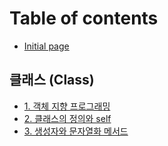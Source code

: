 # Table of contents

* [Initial page](README.md)

## 클래스 \(Class\)

* [1. 객체 지향 프로그래밍](class/1..md)
* [2. 클래스의 정의와 self](2.-self.md)
* [3. 생성자와 문자열화 메서드](3..md)

